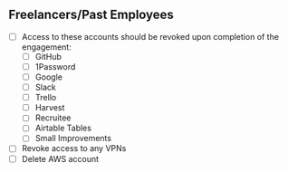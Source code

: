 ## Freelancers/Past Employees
- [ ] Access to these accounts should be revoked upon completion of the engagement:
  - [ ] GitHub
  - [ ] 1Password
  - [ ] Google
  - [ ] Slack
  - [ ] Trello
  - [ ] Harvest
  - [ ] Recruitee
  - [ ] Airtable Tables
  - [ ] Small Improvements

- [ ] Revoke access to any VPNs
- [ ] Delete AWS account
